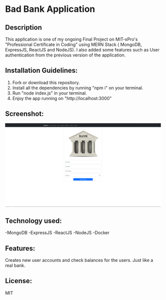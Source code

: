 # Bad Bank Application

## Description

This application is one of my ongoing Final Project on MIT-xPro's "Professional Certificate in Coding" using MERN Stack ( MongoDB, ExpressJS, ReactJS and NodeJS). I also added some features such as User authentication from the previous version of the application.

## Installation Guidelines:

1. Fork or download this repository.
2. Install all the dependencies by running "npm i" on your terminal.
3. Run "node index.js" in your terminal.
4. Enjoy the app running on "http://localhost:3000"

## Screenshot:
<img src="./badbank.png">

## Technology used:

-MongoDB
-ExpressJS
-ReactJS
-NodeJS
-Docker

## Features:

Creates new user accounts and check balances for the users. Just like a real bank.

## License:

MIT
